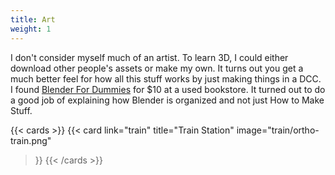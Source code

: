 ```yaml
---
title: Art
weight: 1
---
```


I don't consider myself much of an artist. To learn 3D, I could either download other people's
assets or make my own. It turns out you get a much better feel for how all this stuff works
by just making things in a DCC. I found [Blender For Dummies](https://www.dummies.com/book/technology/software/animation-software/blender/blender-for-dummies-4th-edition-281639/)
for $10 at a used bookstore. It turned out to do a good job of explaining how Blender is organized
and not just How to Make Stuff. 

{{< cards >}}
  {{< card 
      link="train" 
      title="Train Station" 
      image="train/ortho-train.png" 
  >}}
{{< /cards >}}

<!-- this comment fixes markdown highligting (broken by shortcodes) -->


